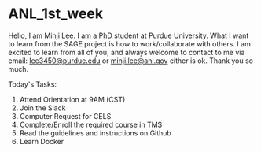 

# ANL_1st_week
Hello, I am Minji Lee.
I am a PhD student at Purdue University.
What I want to learn from the SAGE project is how to work/collaborate with others.
I am excited to learn from all of you, and always welcome to contact to me via email: lee3450@purdue.edu or minji.lee@anl.gov either is ok.
Thank you so much.

Today's Tasks:
1. Attend Orientation at 9AM (CST)
2. Join the Slack
3. Computer Request for CELS
4. Complete/Enroll the required course in TMS
5. Read the guidelines and instructions on Github
6. Learn Docker
